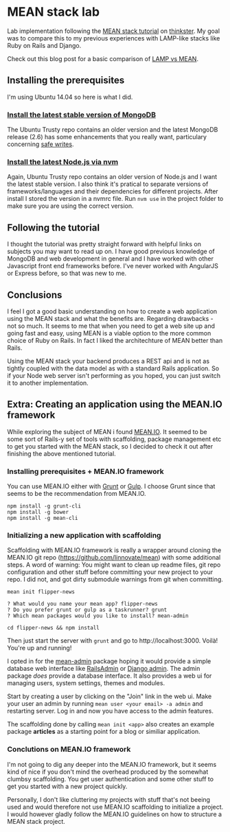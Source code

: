 # MEAN stack lab
Lab implementation following the [MEAN stack tutorial](https://thinkster.io/angulartutorial/mean-stack-tutorial/)
on [thinkster](https://thinkster.io/). My goal was to compare this to my previous experiences with LAMP-like stacks like Ruby on Rails and Django.

Check out this blog post for a basic comparison of [LAMP vs MEAN](http://blog.backand.com/mean-vs-lamp/).

## Installing the prerequisites
I'm using Ubuntu 14.04 so here is what I did.

### [Install the latest stable version of MongoDB](http://docs.mongodb.org/manual/tutorial/install-mongodb-on-ubuntu/)
The Ubuntu Trusty repo contains an older version and the latest MongoDB release (2.6) has some enhancements that you really want, particulary concerning [safe writes](http://docs.mongodb.org/master/release-notes/2.6-compatibility/#write-methods-incompatibility).

### [Install the latest Node.js via nvm](https://www.digitalocean.com/community/tutorials/how-to-install-node-js-on-an-ubuntu-14-04-server)
Again, Ubuntu Trusty repo contains an older version of Node.js and I want the latest stable version. I also think it's pratical to separate versions of frameworks/languages and their dependencies for different projects. After install I stored the version in a nvmrc file. Run `nvm use` in the project folder to make sure you are using the correct version.

## Following the tutorial
I thought the tutorial was pretty straight forward with helpful links on subjects you may want to read up on. I have good previous knowledge of MongoDB and web development in general and I have worked with other Javascript front end frameworks before. I've never worked with AngularJS or Express before, so that was new to me.

## Conclusions
I feel I got a good basic understanding on how to create a web application using the MEAN stack and what the benefits are. Regarding drawbacks - not so much. It seems to me that when you need to get a web site up and going fast and easy, using MEAN is a viable option to the more common choice of Ruby on Rails. In fact I liked the architechture of MEAN better than Rails.

Using the MEAN stack your backend produces a REST api and is not as tightly coupled with the data model as with a standard Rails application. So if your Node web server isn't performing as you hoped, you can just switch it to another implementation.

## Extra: Creating an application using the MEAN.IO framework
While exploring the subject of MEAN i found [MEAN.IO](http://mean.io/). It seemed to be some sort of Rails-y set of tools with scaffolding, package management etc to get you started with the MEAN stack, so I decided to check it out after finishing the above mentioned tutorial.

### Installing prerequisites + MEAN.IO framework
You can use MEAN.IO either with [Grunt](http://gruntjs.com/) or [Gulp](http://gulpjs.com/). I choose Grunt since that seems to be the recommendation from MEAN.IO.

```
npm install -g grunt-cli
npm install -g bower
npm install -g mean-cli
```

### Initializing a new application with scaffolding
Scaffolding with MEAN.IO framework is really a wrapper around cloning the MEAN.IO git repo (https://github.com/linnovate/mean) with some additional steps. A word of warning: You might want to clean up readme files, git repo configuration and other stuff before committing your new project to your repo. I did not, and got dirty submodule warnings from git when committing.

```
mean init flipper-news

? What would you name your mean app? flipper-news
? Do you prefer grunt or gulp as a taskrunner? grunt
? Which mean packages would you like to install? mean-admin

cd flipper-news && npm install
```

Then just start the server with `grunt` and go to http://localhost:3000. Voilà! You're up and running!

I opted in for the [mean-admin](https://git.mean.io/linnovate/mean-admin/) package hoping it would provide a simple database web interface like [RailsAdmin](https://github.com/sferik/rails_admin) or [Django admin](https://docs.djangoproject.com/en/1.7/ref/contrib/admin/). The admin package _does_ provide a database interface. It also provides a web ui for managing users, system settings, themes and modules.

Start by creating a user by clicking on the "Join" link in the web ui. Make your user an admin by running `mean user <your email> -a admin` and restarting server. Log in and now you have access to the admin features.

The scaffolding done by calling `mean init <app>` also creates an example package **articles** as a starting point for a blog or similiar application.

### Conclutions on MEAN.IO framework
I'm not going to dig any deeper into the MEAN.IO framework, but it seems kind of nice if you don't mind the overhead produced by the somewhat clumbsy scaffolding. You get user authentication and some other stuff to get you started with a new project quickly.

Personally, I don't like cluttering my projects with stuff that's not beeing used and would therefore not use MEAN.IO scaffolding to initialize a project. I would however gladly follow the MEAN.IO guidelines on how to structure a MEAN stack project.
